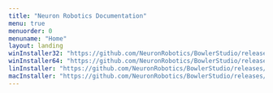 ```yaml
---
title: "Neuron Robotics Documentation"
menu: true
menuorder: 0
menuname: "Home"
layout: landing
winInstaller32: "https://github.com/NeuronRobotics/BowlerStudio/releases/download/0.6.6/Windows-32-BowlerStudio-0.6.6.exe"
winInstaller64: "https://github.com/NeuronRobotics/BowlerStudio/releases/download/0.6.6/Windows-64-BowlerStudio-0.6.6.exe"
linInstaller: "https://github.com/NeuronRobotics/BowlerStudio/releases/download/0.6.6/Ubuntu-BowlerStudio-0.6.6.deb"
macInstaller: "https://github.com/NeuronRobotics/BowlerStudio/releases/download/0.6.6/MacOSX-BowlerStudio-0.6.6.zip"
---
```


